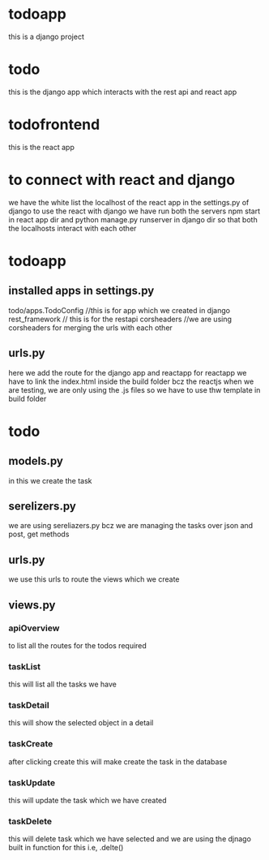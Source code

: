 # todoapp
this is a django project
# todo
this is the django app which interacts with the rest api and react app
# todofrontend
this is the react app
# to connect with react and django
we have the white list the localhost of the react app in the settings.py of django
to use the react with django we have run both the servers npm start in react app dir and python manage.py runserver in django dir so that both the localhosts interact with each other
# todoapp
## installed apps in settings.py
todo/apps.TodoConfig //this is for app which we created in django
rest_framework // this is for the restapi
corsheaders //we are using corsheaders for merging the urls with each other
## urls.py
here we add the route for the django app and reactapp 
for reactapp we have to link the index.html inside the build folder bcz the reactjs when we are testing, we are only using the .js files so we have to use thw template in build folder
# todo
## models.py 
in this we create the task
## serelizers.py
we are using sereliazers.py bcz we are managing the tasks over json and post, get methods
## urls.py
we use this urls to route the views which we create
## views.py
### apiOverview
to list all the routes for the todos required
### taskList
this will list all the tasks we have
### taskDetail
this will show the selected object in a detail
### taskCreate
after clicking create this will make create the task in the database
### taskUpdate
this will update the task which we have created
### taskDelete
this will delete task which we have selected and we are using the djnago built in function for this i.e, .delte()
